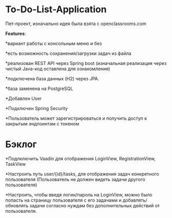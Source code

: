 # To-Do-List-Application
Пет-проект, изначально идея была взята с openclassrooms.com

**Features**: 

*вариант работы с консольным меню и без 

*есть возможность сохранения/загрузки задач из файла 

*реализован REST API через Spring boot (изначальная реализация через чистый Java-код оставлена для ознакомления)

*подключена база данных (H2) через JPA.

*база заменена на PostgreSQL

*Добавлен User

*Подключен Spring Security

*Пользователь может зарегистрироваться и получить доступ к закрытым эндпоинтам с токеном


# Бэклог

*Подлключить Vaadin для отображения LoginView, RegistrationView, TaskView

*Настроить путь user/{id}/tasks, для отображения задач конкретного пользователя
(Пользователь не должен видеть задачи другого пользователя)

*Настроить, чтобы введя логин/пароль на LoginView, можно было попасть на страницу пользователя с его задачами и 
добавлять/обновлять задачи согласно нуждам без дополнительных действий от пользователя.